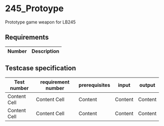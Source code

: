 # 245_Protoype
Prototype game weapon for LB245
## Requirements
| Number  | Description |
| ------------- | ------------- |


## Testcase specification
| Test number  | requirement number | prerequisites | input | output |
| ------------- | ------------- | ------------ | ------------ | ------------ |
| Content Cell  | Content Cell  |  Content    |  Content    |  Content    |
| Content Cell  | Content Cell  |  Content    |  Content    |  Content    |
